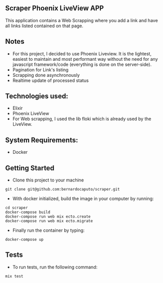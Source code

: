 ## Scraper Phoenix LiveView APP

This application contains a Web Scrapping where you add a link and have all links listed contained on that page.

## Notes
  - For this project, I decided to use Phoenix Liveview. It is the lightest, easiest to maintain and most performant way without the need for any javascript framework/code (everything is done on the server-side).
  - Pagination for Link's listing
  - Scrapping done asynchronously
  - Realtime update of processed status

## Technologies used:
  - Elixir
  - Phoenix LiveView
  - For Web scrapping, I used the lib floki which is already used by the LiveView.

## System Requirements:
  - Docker

## Getting Started
  - Clone this project to your machine

```
git clone git@github.com:bernardocaputo/scraper.git
```

  - With docker initialized, build the image in your computer by running: 
```
cd scraper
docker-compose build
docker-compose run web mix ecto.create
docker-compose run web mix ecto.migrate
```

  - Finally run the container by typing:
```
docker-compose up
```

## Tests
  - To run tests, run the following command:
```
mix test
```
